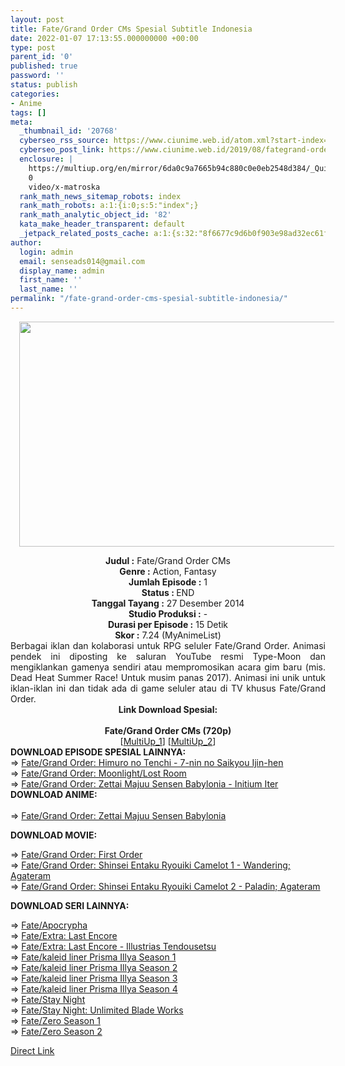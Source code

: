 ```yaml
---
layout: post
title: Fate/Grand Order CMs Spesial Subtitle Indonesia
date: 2022-01-07 17:13:55.000000000 +00:00
type: post
parent_id: '0'
published: true
password: ''
status: publish
categories:
- Anime
tags: []
meta:
  _thumbnail_id: '20768'
  cyberseo_rss_source: https://www.ciunime.web.id/atom.xml?start-index=151&max-results=150
  cyberseo_post_link: https://www.ciunime.web.id/2019/08/fategrand-order-cms-spesial-subtitle.html
  enclosure: |
    https://multiup.org/en/mirror/6da0c9a7665b94c880c0e0eb2548d384/_Quinime__FGO_-_4th_annivesary__720p_.mkv
    0
    video/x-matroska
  rank_math_news_sitemap_robots: index
  rank_math_robots: a:1:{i:0;s:5:"index";}
  rank_math_analytic_object_id: '82'
  kata_make_header_transparent: default
  _jetpack_related_posts_cache: a:1:{s:32:"8f6677c9d6b0f903e98ad32ec61f8deb";a:2:{s:7:"expires";i:1652983653;s:7:"payload";a:3:{i:0;a:1:{s:2:"id";i:25977;}i:1;a:1:{s:2:"id";i:25983;}i:2;a:1:{s:2:"id";i:25979;}}}}
author:
  login: admin
  email: senseads014@gmail.com
  display_name: admin
  first_name: ''
  last_name: ''
permalink: "/fate-grand-order-cms-spesial-subtitle-indonesia/"
---
```

<div class="separator" style="clear: both; text-align: center;"><a href="https://1.bp.blogspot.com/-UJRd3PzJKFY/XU10dHONK7I/AAAAAAAAdD8/FWWg8-EcuLQGeeXFtN3pxOpGSZbCsi1HgCLcBGAs/s1600/Fate%2BGrand%2BOrder%2BCMs%2BSpesial.jpg" style="margin-left: 1em; margin-right: 1em;"><img border="0" data-original-height="720" data-original-width="1280" height="360" src="{{ site.baseurl }}/assets/2022/01/Fate%2BGrand%2BOrder%2BCMs%2BSpesial.jpg" width="640" /></a></div>
<p>
<div style="text-align: center;"><b>Judul</b><b><b> </b>:</b> Fate/Grand Order CMs</div>
<div style="text-align: center;"><b>Genre :</b> Action, Fantasy</div>
<div style="text-align: center;"><b>Jumlah Episode :</b>&nbsp;1<br /><b>Status :&nbsp;</b>END<br /><b>Tanggal Tayang :</b> 27 Desember 2014<br /><b>Studio Produksi :</b> -<br /><b>Durasi per Episode :</b> 15 Detik</div>
<div style="text-align: center;"><b>Skor :</b> 7.24 (MyAnimeList)</div>
<div style="text-align: center;"></div>
<div style="text-align: justify;">Berbagai iklan dan kolaborasi untuk RPG seluler Fate/Grand Order. Animasi pendek ini diposting ke saluran YouTube resmi Type-Moon dan mengiklankan gamenya sendiri atau mempromosikan acara gim baru (mis. Dead Heat Summer Race! Untuk musim panas 2017). Animasi ini unik untuk iklan-iklan ini dan tidak ada di game seluler atau di TV khusus Fate/Grand Order.</div>
<div style="text-align: justify;"></div>
<div style="text-align: justify;"></div>
<div style="text-align: center;">
<div style="text-align: center;"><b>Link Download Spesial:</b></div>
<div style="text-align: center;"><b><br /></b></div>
<div style="text-align: center;"><b>Fate/Grand Order CMs (720p)</b></div>
<div style="text-align: center;">
<div style="text-align: center;">
<div style="text-align: center;">
<div style="text-align: center;">[<a href="https://multiup.org/en/mirror/6da0c9a7665b94c880c0e0eb2548d384/_Quinime__FGO_-_4th_annivesary__720p_.mkv" target="_blank" rel="noopener">MultiUp_1</a>] [<a href="https://multiup.org/6da0c9a7665b94c880c0e0eb2548d384" target="_blank" rel="noopener">MultiUp_2</a>]
<div style="text-align: left;"></div>
<div style="text-align: left;"></div>
<div style="text-align: left;"><b>DOWNLOAD EPISODE SPESIAL LAINNYA:</b></div>
<div style="text-align: left;"></div>
<div style="text-align: left;">=&gt;&nbsp;<a href="https://www.ciunime.web.id/2019/04/fategrand-order-himuro-no-tenchi-7-nin.html" target="_blank" rel="noopener">Fate/Grand Order: Himuro no Tenchi - 7-nin no Saikyou Ijin-hen</a></div>
<div style="text-align: left;">=&gt;&nbsp;<a href="https://www.ciunime.web.id/2019/04/fategrand-order-moonlightlost-room.html" target="_blank" rel="noopener">Fate/Grand Order: Moonlight/Lost Room</a></div>
<div style="text-align: left;">=&gt;&nbsp;<a href="https://www.ciunime.web.id/2019/08/fategrand-order-zettai-majuu-sensen.html" target="_blank" rel="noopener">Fate/Grand Order: Zettai Majuu Sensen Babylonia - Initium Iter</a></div>
<div style="text-align: left;"></div>
<div style="text-align: left;">
<div><b>DOWNLOAD ANIME</b><b>:</b></div>
<div><b><br /></b></div>
<div>=&gt;&nbsp;<a href="https://www.ciunime.web.id/2020/03/fategrand-order-zettai-majuu-sensen.html" target="_blank" rel="noopener">Fate/Grand Order: Zettai Majuu Sensen Babylonia</a></div>
<div></div>
<p><b>DOWNLOAD MOVIE:</b>
<div>=&gt;&nbsp;<a href="https://www.ciunime.web.id/2019/01/fategrand-order-first-order-movie.html" target="_blank" rel="noopener">Fate/Grand Order: First Order</a></div>
<div>=&gt;&nbsp;<a href="https://www.ciunime.web.id/2021/05/fategrand-order-movie-shinsei-entaku.html" target="_blank" rel="noopener">Fate/Grand Order: Shinsei Entaku Ryouiki Camelot 1 - Wandering; Agateram</a></div>
<div>=&gt;&nbsp;<a href="https://www.ciunime.web.id/2022/01/fategrand-order-shinsei-entaku-ryouiki.html" target="_blank" rel="noopener">Fate/Grand Order: Shinsei Entaku Ryouiki Camelot 2 - Paladin; Agateram</a></div>
<div></div>
<p><b>DOWNLOAD SERI LAINNYA:</b></p>
<p>=&gt;&nbsp;<a href="https://www.ciunime.web.id/2019/01/fateapocrypha-episode-01-25-end-batch.html" target="_blank" rel="noopener">Fate/Apocrypha</a><br />=&gt;&nbsp;<a href="https://www.ciunime.web.id/2019/04/fateextra-last-encore-episode-01-10-end.html" target="_blank" rel="noopener">Fate/Extra: Last Encore</a><br />=&gt;&nbsp;<a href="https://www.ciunime.web.id/2019/04/fateextra-last-encore-illustrias.html" target="_blank" rel="noopener">Fate/Extra: Last Encore - Illustrias Tendousetsu</a><br />=&gt;&nbsp;<a href="https://www.ciunime.web.id/2019/01/fatekaleid-liner-prisma-illya-season-1.html" target="_blank" rel="noopener">Fate/kaleid liner Prisma Illya Season 1</a><br />=&gt;&nbsp;<a href="https://www.ciunime.web.id/2019/01/fatekaleid-liner-prisma-illya-season-2.html" target="_blank" rel="noopener">Fate/kaleid liner Prisma Illya Season 2</a><br />=&gt;&nbsp;<a href="https://www.ciunime.web.id/2019/01/fatekaleid-liner-prisma-illya-season-3.html" target="_blank" rel="noopener">Fate/kaleid liner Prisma Illya Season 3</a><br />=&gt;&nbsp;<a href="https://www.ciunime.web.id/2019/01/fatekaleid-liner-prisma-illya-season-4.html" target="_blank" rel="noopener">Fate/kaleid liner Prisma Illya Season 4</a><br />=&gt;&nbsp;<a href="https://www.ciunime.web.id/2019/01/fatestay-night-episode-01-24-end-batch.html" target="_blank" rel="noopener">Fate/Stay Night</a><br />=&gt;&nbsp;<a href="https://www.ciunime.web.id/2019/01/fatestay-night-unlimited-blade-works.html" target="_blank" rel="noopener">Fate/Stay Night: Unlimited Blade Works</a><br />=&gt;&nbsp;<a href="https://www.ciunime.web.id/2019/01/fatezero-season-1-episode-01-13-end.html" target="_blank" rel="noopener">Fate/Zero Season 1</a><br />=&gt;&nbsp;<a href="https://www.ciunime.web.id/2019/01/fatezero-season-2-episode-01-12-end.html" target="_blank" rel="noopener">Fate/Zero Season 2</a></p>
</div>
</div>
</div>
</div>
</div>
</div>
<link rel="stylesheet" href="https://cdnjs.cloudflare.com/ajax/libs/font-awesome/4.7.0/css/font-awesome.min.css" />
<div class="divbtn"> <a href="https://handymansurrender.com/fihup8buzv?key=94550f7ce39444073321dde3b8782f97" class="btn"><i class="fa fa-download"></i> Direct Link</a> </div>
